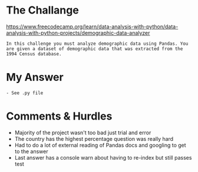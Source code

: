 # The Challange

https://www.freecodecamp.org/learn/data-analysis-with-python/data-analysis-with-python-projects/demographic-data-analyzer

```
In this challenge you must analyze demographic data using Pandas. You are given a dataset of demographic data that was extracted from the 1994 Census database.
```

# My Answer

```
- See .py file
```

# Comments & Hurdles

- Majority of the project wasn't too bad just trial and error
- The country has the highest percentage question was really hard
- Had to do a lot of external reading of Pandas docs and googling to get to the answer
- Last answer has a console warn about having to re-index but still passes test
